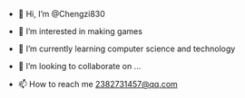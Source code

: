 - 👋 Hi, I’m @Chengzi830
- 👀 I’m interested in making games
- 🌱 I’m currently learning computer science and technology

- 💞️ I’m looking to collaborate on ...
- 📫 How to reach me 2382731457@qq.com

<!---
Chengzi830/Chengzi830 is a ✨ special ✨ repository because its `README.md` (this file) appears on your GitHub profile.
You can click the Preview link to take a look at your changes.
--->
